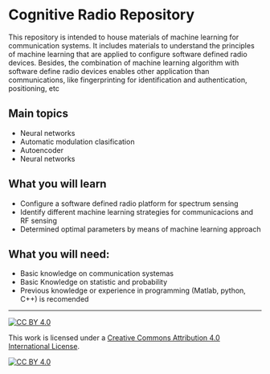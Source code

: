 # Cognitive Radio Repository
This repository is intended to house materials of machine learning for communication systems. It includes materials to understand the principles of machine learning that are applied to configure software defined radio devices. Besides, the combination of machine learning algorithm with software define radio devices enables other application than communications, like fingerprinting for identification and authentication, positioning, etc


## Main topics
* Neural networks
* Automatic modulation clasification
* Autoencoder
* Neural networks

## What you will learn
* Configure a software defined radio platform for spectrum sensing
* Identify different machine learning strategies for communicacions and RF sensing
* Determined optimal parameters by means of machine learning approach

## What you will need:
* Basic knowledge on communication systemas
* Basic Knowledge on statistic and probability
* Previous knowledge or experience in programming (Matlab, python, C++) is recomended 


***
[![CC BY 4.0][cc-by-shield]][cc-by]

This work is licensed under a
[Creative Commons Attribution 4.0 International License][cc-by].

[![CC BY 4.0][cc-by-image]][cc-by]

[cc-by]: http://creativecommons.org/licenses/by/4.0/
[cc-by-image]: https://i.creativecommons.org/l/by/4.0/88x31.png
[cc-by-shield]: https://img.shields.io/badge/License-CC%20BY%204.0-lightgrey.svg
